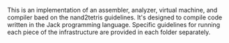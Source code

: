 This is an implementation of an assembler, analyzer, virtual machine, and compiler baed on the nand2tetris guidelines. It's designed to compile code written in the Jack programming language. Specific guidelines for running each piece of the infrastructure are provided in each folder separately.
